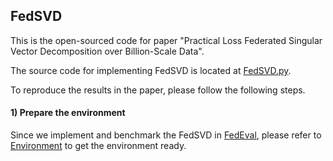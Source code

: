 ## FedSVD

This is the open-sourced code for paper "Practical Loss Federated Singular Vector Decomposition over Billion-Scale Data".

The source code for implementing FedSVD is located at [FedSVD.py](../../FedEval/strategy/FedSVD.py).

To reproduce the results in the paper, please follow the following steps.

#### 1) Prepare the environment

Since we implement and benchmark the FedSVD in [FedEval](https://github.com/Di-Chai/FedEval), please refer to [Environment](https://di-chai.github.io/FedEval/Environment.html) to get the environment ready.

